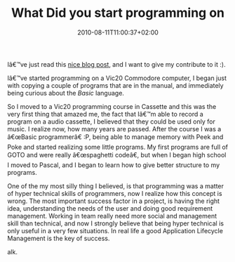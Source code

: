 ﻿---
title: "What Did you start programming on"
description: ""
date: 2010-08-11T11:00:37+02:00
draft: false
tags: [Programming]
categories: [Experiences]
---
Iâ€™ve just read this [nice blog post](http://weblogs.asp.net/bleroy/archive/2010/08/02/what-did-you-start-programming-on.aspx), and I want to give my contribute to it :).

Iâ€™ve started programming on a Vic20 Commodore computer, I began just with copying a couple of programs that are in the manual, and immediately being curious about the *Basic* language.

So I moved to a Vic20 programming course in Cassette and this was the very first thing that amazed me, the fact that Iâ€™m able to record a program on a audio cassette, I believed that they could be used only for music. I realize now, how many years are passed. After the course I was a â€œBasic programmerâ€ :P, being able to manage memory with Peek and Poke and started realizing some little programs. My first programs are full of GOTO and were really â€œspaghetti codeâ€, but when I began high school I moved to Pascal, and I began to learn how to give better structure to my programs.

One of the my most silly thing I believed, is that programming was a matter of hyper technical skills of programmers, now I realize how this concept is wrong. The most important success factor in a project, is having the right idea, understanding the needs of the user and doing good requirement management. Working in team really need more social and management skill than technical, and now I strongly believe that being hyper technical is only useful in a very few situations. In real life a good Application Lifecycle Management is the key of success.

alk.
